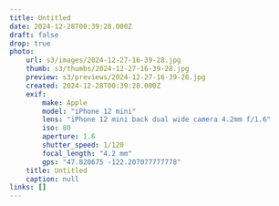 ```yaml
---
title: Untitled
date: 2024-12-28T00:39:28.000Z
draft: false
drop: true
photo:
    url: s3/images/2024-12-27-16-39-28.jpg
    thumb: s3/thumbs/2024-12-27-16-39-28.jpg
    preview: s3/previews/2024-12-27-16-39-28.jpg
    created: 2024-12-28T00:39:28.000Z
    exif:
        make: Apple
        model: "iPhone 12 mini"
        lens: "iPhone 12 mini back dual wide camera 4.2mm f/1.6"
        iso: 80
        aperture: 1.6
        shutter_speed: 1/120
        focal_length: "4.2 mm"
        gps: "47.820675 -122.207077777778"
    title: Untitled
    caption: null
links: []
---
```

